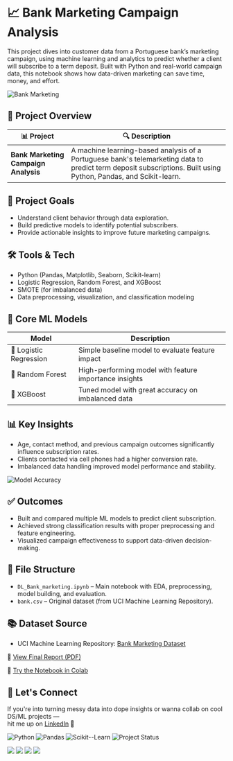 # 📈 Bank Marketing Campaign Analysis

This project dives into customer data from a Portuguese bank’s marketing campaign, using machine learning and analytics to predict whether a client will subscribe to a term deposit. Built with Python and real-world campaign data, this notebook shows how data-driven marketing can save time, money, and effort.

![Bank Marketing](https://images.unsplash.com/photo-1589652717521-10c0d092dea9?auto=format&fit=crop&w=1350&q=80)

## 📂 Project Overview

| 📊 Project | 🔍 Description |
|------------|----------------|
| **Bank Marketing Campaign Analysis** | A machine learning-based analysis of a Portuguese bank's telemarketing data to predict term deposit subscriptions. Built using Python, Pandas, and Scikit-learn. |

## 🚀 Project Goals
- Understand client behavior through data exploration.
- Build predictive models to identify potential subscribers.
- Provide actionable insights to improve future marketing campaigns.

## 🛠️ Tools & Tech
- Python (Pandas, Matplotlib, Seaborn, Scikit-learn)
- Logistic Regression, Random Forest, and XGBoost
- SMOTE (for imbalanced data)
- Data preprocessing, visualization, and classification modeling

## 🧠 Core ML Models

| Model | Description |
|-------|-------------|
| 🔹 Logistic Regression | Simple baseline model to evaluate feature impact |
| 🔹 Random Forest | High-performing model with feature importance insights |
| 🔹 XGBoost | Tuned model with great accuracy on imbalanced data |

## 📊 Key Insights
- Age, contact method, and previous campaign outcomes significantly influence subscription rates.
- Clients contacted via cell phones had a higher conversion rate.
- Imbalanced data handling improved model performance and stability.

![Model Accuracy](https://your_gif_or_image_url_here.gif)

## ✅ Outcomes
- Built and compared multiple ML models to predict client subscription.
- Achieved strong classification results with proper preprocessing and feature engineering.
- Visualized campaign effectiveness to support data-driven decision-making.

## 📂 File Structure
- `DL_Bank_marketing.ipynb` – Main notebook with EDA, preprocessing, model building, and evaluation.
- `bank.csv` – Original dataset (from UCI Machine Learning Repository).

## 📚 Dataset Source
- UCI Machine Learning Repository: [Bank Marketing Dataset](https://archive.ics.uci.edu/ml/datasets/bank+marketing)

📄 [View Final Report (PDF)](https://github.com/yourpath/report.pdf)

🚀 [Try the Notebook in Colab](https://colab.research.google.com/github/nileshsharma-dp/Bank_Marketing_Campaign_Analysis/blob/main/DL_Bank_marketing.ipynb)

## 🤝 Let's Connect
If you're into turning messy data into dope insights or wanna collab on cool DS/ML projects —  
hit me up on [LinkedIn](https://www.linkedin.com/in/nileshsharma-dp/) 🚀

![Python](https://img.shields.io/badge/Python-3.8-blue)
![Pandas](https://img.shields.io/badge/Pandas-Dataframe-informational)
![Scikit--Learn](https://img.shields.io/badge/Scikit--Learn-ML-yellow)
![Project Status](https://img.shields.io/badge/Status-Completed-brightgreen)

<p align="left">
  <img src="https://img.shields.io/badge/-Python-3776AB?style=flat&logo=python&logoColor=white"/>
  <img src="https://img.shields.io/badge/-Pandas-150458?style=flat&logo=pandas&logoColor=white"/>
  <img src="https://img.shields.io/badge/-Scikit Learn-F7931E?style=flat&logo=scikit-learn&logoColor=white"/>
  <img src="https://img.shields.io/badge/-Jupyter-F37626?style=flat&logo=jupyter&logoColor=white"/>
</p>

